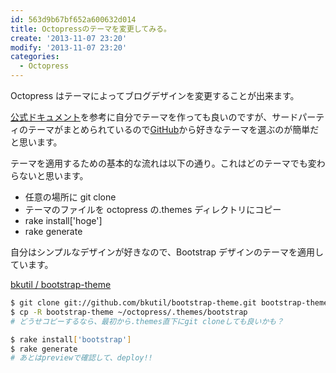 ```yaml
---
id: 563d9b67bf652a600632d014
title: Octopressのテーマを変更してみる。
create: '2013-11-07 23:20'
modify: '2013-11-07 23:20'
categories:
  - Octopress
---
```


Octopress はテーマによってブログデザインを変更することが出来ます。

[公式ドキュメント](http://octopress.org/docs/theme/)を参考に自分でテーマを作っても良いのですが、サードパーティのテーマがまとめられているので[GitHub](https://github.com/imathis/octopress/wiki/3rd-Party-Octopress-Themes)から好きなテーマを選ぶのが簡単だと思います。

<!-- more -->

テーマを適用するための基本的な流れは以下の通り。これはどのテーマでも変わらないと思います。

- 任意の場所に git clone
- テーマのファイルを octopress の.themes ディレクトリにコピー
- rake install['hoge']
- rake generate

自分はシンプルなデザインが好きなので、Bootstrap デザインのテーマを適用しています。

[bkutil / bootstrap-theme](https://github.com/bkutil/bootstrap-theme)

```bash
$ git clone git://github.com/bkutil/bootstrap-theme.git bootstrap-theme
$ cp -R bootstrap-theme ~/octopress/.themes/bootstrap
# どうせコピーするなら、最初から.themes直下にgit cloneしても良いかも？

$ rake install['bootstrap']
$ rake generate
# あとはpreviewで確認して、deploy!!
```
